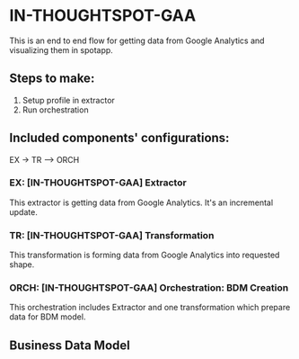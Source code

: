 # IN-THOUGHTSPOT-GAA

This is an end to end flow for getting data from Google Analytics and visualizing them in spotapp.

## Steps to make:
1. Setup profile in extractor
2. Run orchestration

## Included components' configurations:
EX -> TR –> ORCH

### EX: [IN-THOUGHTSPOT-GAA] Extractor

This extractor is getting data from Google Analytics. It's an incremental update.

### TR: [IN-THOUGHTSPOT-GAA] Transformation

This transformation is forming data from Google Analytics into requested shape.

### ORCH: [IN-THOUGHTSPOT-GAA] Orchestration: BDM Creation

This orchestration includes Extractor and one transformation which prepare data for BDM model.

## Business Data Model


